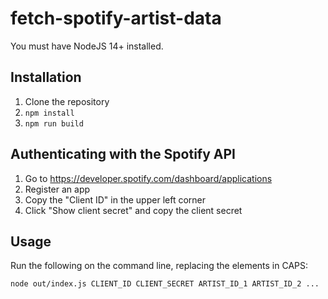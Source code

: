 # fetch-spotify-artist-data

You must have NodeJS 14+ installed.

## Installation

1. Clone the repository
2. `npm install`
3. `npm run build`

## Authenticating with the Spotify API

1. Go to https://developer.spotify.com/dashboard/applications
2. Register an app
3. Copy the "Client ID" in the upper left corner
4. Click "Show client secret" and copy the client secret

## Usage

Run the following on the command line, replacing the elements in CAPS:

```
node out/index.js CLIENT_ID CLIENT_SECRET ARTIST_ID_1 ARTIST_ID_2 ...
```
